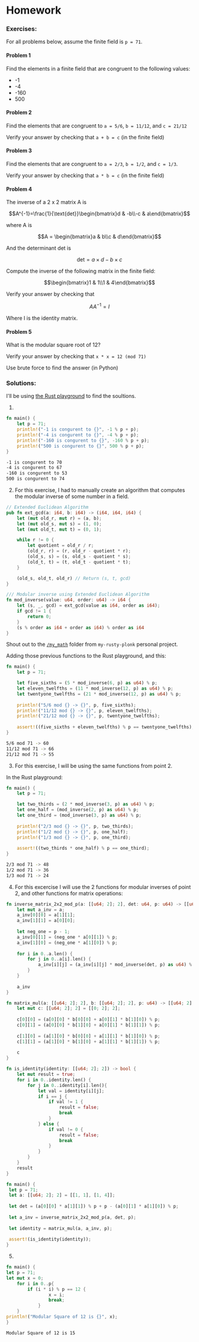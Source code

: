 # Homework

### Exercises:
For all problems below, assume the finite field is `p = 71`.

#### Problem 1

Find the elements in a finite field that are congruent to the following values:

- -1
- -4
- -160
- 500

#### Problem 2

Find the elements that are congruent to `a = 5/6`, `b = 11/12`, and `c = 21/12`

Verify your answer by checking that `a + b = c` (in the finite field)

#### Problem 3

Find the elements that are congruent to `a = 2/3`, `b = 1/2`, and `c = 1/3`.

Verify your answer by checking that `a * b = c` (in the finite field)

#### Problem 4

The inverse of a 2 x 2 matrix A is

```math
A^{-1}=\frac{1}{\text{det}}\begin{bmatrix}d & -b\\-c & a\end{bmatrix}
```

where A is

```math
A = \begin{bmatrix}a & b\\c & d\end{bmatrix}
```

And the determinant det is

```math
\text{det}=a \times d-b\times c
```

Compute the inverse of the following matrix in the finite field:

```math
\begin{bmatrix}1 & 1\\1 & 4\end{bmatrix}
```

Verify your answer by checking that

```math
AA^{-1}=I
```

Where I is the identity matrix.

#### Problem 5

What is the modular square root of 12?

Verify your answer by checking that `x * x = 12 (mod 71)`

Use brute force to find the answer (in Python)

### Solutions:

I'll be using [the Rust playground](https://play.rust-lang.org/?version=stable&mode=debug&edition=2024) to find the soultions.

1. 
```rust
fn main() {
    let p = 71;
    println!("-1 is congurent to {}", -1 % p + p);
    println!("-4 is congurent to {}", -4 % p + p);
    println!("-160 is congurent to {}", -160 % p + p);
    println!("500 is congurent to {}", 500 % p + p);
}
```

```bash
-1 is congurent to 70
-4 is congurent to 67
-160 is congurent to 53
500 is congurent to 74
```

2. For this exercise, I had to manually create an algorithm that computes the modular inverse of some number in a field.

```rust
// Extended Euclidean Algorithm
pub fn ext_gcd(a: i64, b: i64) -> (i64, i64, i64) {
    let (mut old_r, mut r) = (a, b);
    let (mut old_s, mut s) = (1, 0);
    let (mut old_t, mut t) = (0, 1);

    while r != 0 {
        let quotient = old_r / r;
        (old_r, r) = (r, old_r - quotient * r);
        (old_s, s) = (s, old_s - quotient * s);
        (old_t, t) = (t, old_t - quotient * t);
    }

    (old_s, old_t, old_r) // Return (s, t, gcd)
}

/// Modular inverse using Extended Euclidean Algorithm
fn mod_inverse(value: u64, order: u64) -> i64 {
    let (s, _, gcd) = ext_gcd(value as i64, order as i64);
    if gcd != 1 {
        return 0;
    }
    (s % order as i64 + order as i64) % order as i64
}
```

Shout out to the [`/my_math`](https://github.com/santiellena/my-rusty-plonk/blob/main/src/my_math) folder from `my-rusty-plonk` personal project.

Adding those previous functions to the Rust playground, and this:
```rust
fn main() {
    let p = 71;

    let five_sixths = (5 * mod_inverse(6, p) as u64) % p;
    let eleven_twelfths = (11 * mod_inverse(12, p) as u64) % p;
    let twentyone_twelfths = (21 * mod_inverse(12, p) as u64) % p;
    
    println!("5/6 mod {} -> {}", p, five_sixths);
    println!("11/12 mod {} -> {}", p, eleven_twelfths);
    println!("21/12 mod {} -> {}", p, twentyone_twelfths);
    
    assert!((five_sixths + eleven_twelfths) % p == twentyone_twelfths);
}
```

```bash
5/6 mod 71 -> 60
11/12 mod 71 -> 66
21/12 mod 71 -> 55
```

3. For this exercise, I will be using the same functions from point 2.

In the Rust playground:
```rust
fn main() {
    let p = 71;

    let two_thirds = (2 * mod_inverse(3, p) as u64) % p;
    let one_half = (mod_inverse(2, p) as u64) % p;
    let one_third = (mod_inverse(3, p) as u64) % p;
    
    println!("2/3 mod {} -> {}", p, two_thirds);
    println!("1/2 mod {} -> {}", p, one_half);
    println!("1/3 mod {} -> {}", p, one_third);
    
    assert!((two_thirds * one_half) % p == one_third);
}
```

```bash
2/3 mod 71 -> 48
1/2 mod 71 -> 36
1/3 mod 71 -> 24
```

4. For this excercise I will use the 2 functions for modular inverses of point 2, and other functions for matrix operations:

```rust
fn inverse_matrix_2x2_mod_p(a: [[u64; 2]; 2], det: u64, p: u64) -> [[u64; 2]; 2] {
    let mut a_inv = a;
    a_inv[0][0] = a[1][1];
    a_inv[1][1] = a[0][0];
    
    let neg_one = p - 1;
    a_inv[0][1] = (neg_one * a[0][1]) % p;
    a_inv[1][0] = (neg_one * a[1][0]) % p;
    
    for i in 0..a.len() {
        for j in 0..a[i].len() {
            a_inv[i][j] = (a_inv[i][j] * mod_inverse(det, p) as u64) % p;
        }
    }
    
    a_inv
}

fn matrix_mul(a: [[u64; 2]; 2], b: [[u64; 2]; 2], p: u64) -> [[u64; 2]; 2] {
    let mut c: [[u64; 2]; 2] = [[0; 2]; 2];
    
    c[0][0] = (a[0][0] * b[0][0] + a[0][1] * b[1][0]) % p;
    c[0][1] = (a[0][0] * b[1][0] + a[0][1] * b[1][1]) % p;
    
    c[1][0] = (a[1][0] * b[0][0] + a[1][1] * b[1][0]) % p;
    c[1][1] = (a[1][0] * b[1][0] + a[1][1] * b[1][1]) % p;
    
    c
}

fn is_identity(identity: [[u64; 2]; 2]) -> bool {
    let mut result = true;
    for i in 0..identity.len() {
        for j in 0..identity[i].len(){
            let val = identity[i][j];
            if i == j {
                if val != 1 {
                    result = false;
                    break
                }
            } else {
                if val != 0 {
                    result = false;
                    break
                }
            }
        }
    }
    result
}

fn main() {
 let p = 71;
 let a: [[u64; 2]; 2] = [[1, 1], [1, 4]];
 
 let det = (a[0][0] * a[1][1]) % p + p - (a[0][1] * a[1][0]) % p;
 
 let a_inv = inverse_matrix_2x2_mod_p(a, det, p);
 
 let identity = matrix_mul(a, a_inv, p);
 
 assert!(is_identity(identity));
}
```


5. 

```rust
fn main() {
let p = 71;
let mut x = 0;
    for i in 0..p{
        if (i * i) % p == 12 {
                x = i;
                break;
            }
    }
println!("Modular Square of 12 is {}", x);
}
```

```bash
Modular Square of 12 is 15
```